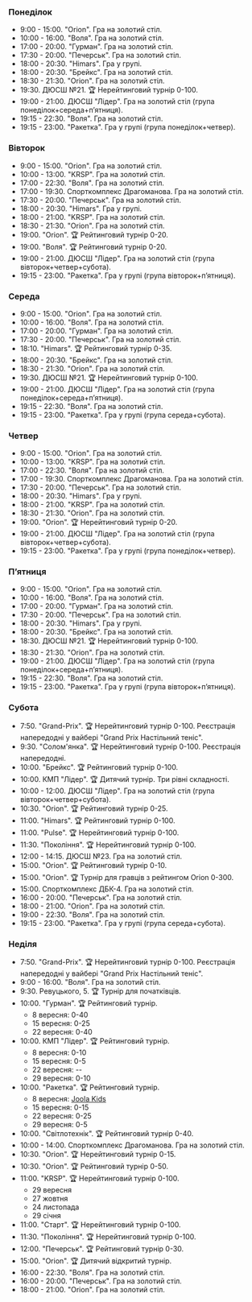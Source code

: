 
<h3 id="monday">Понеділок</h3>

* 9:00 - 15:00. "Orion". Гра на золотий стіл.
* 10:00 - 16:00. "Воля". Гра на золотий стіл.
* 17:00 - 20:00. "Гурман". Гра на золотий стіл.
* 17:30 - 20:00. "Печерськ". Гра на золотий стіл.
* 18:00 - 20:30. "Himars". Гра у групі.
* 18:00 - 20:30. "Брейкс". Гра на золотий стіл.
* 18:30 - 21:30. "Orion". Гра на золотий стіл.
* 19:30. ДЮСШ №21. 🏆 Нерейтинговий турнір 0-100.
* 19:00 - 21:00. ДЮСШ "Лідер". Гра на золотий стіл (група понеділок+середа+пʼятниця).
* 19:15 - 22:30. "Воля". Гра на золотий стіл.
* 19:15 - 23:00. "Ракетка". Гра у групі (група понеділок+четвер).

<h3 id="tuesday">Вівторок</h3>

* 9:00 - 15:00. "Orion". Гра на золотий стіл.
* 10:00 - 13:00. "KRSP". Гра на золотий стіл.
* 17:00 - 22:30. "Воля". Гра на золотий стіл.
* 17:00 - 19:30. Спорткомплекс Драгоманова. Гра на золотий стіл.
* 17:30 - 20:00. "Печерськ". Гра на золотий стіл.
* 18:00 - 20:30. "Himars". Гра у групі.
* 18:00 - 21:00. "KRSP". Гра на золотий стіл.
* 18:30 - 21:30. "Orion". Гра на золотий стіл.
* 19:00. "Orion". 🏆 Рейтинговий турнір 0-20.
* 19:00. "Воля". 🏆 Рейтинговий турнір 0-20.
* 19:00 - 21:00. ДЮСШ "Лідер". Гра на золотий стіл (група вівторок+четвер+субота).
* 19:15 - 23:00. "Ракетка". Гра у групі (група вівторок+пʼятниця).

<h3 id="wednesday">Середа</h3>

* 9:00 - 15:00. "Orion". Гра на золотий стіл.
* 10:00 - 16:00. "Воля". Гра на золотий стіл.
* 17:00 - 20:00. "Гурман". Гра на золотий стіл.
* 17:30 - 20:00. "Печерськ". Гра на золотий стіл.
* 18:10. "Himars". 🏆 Рейтинговий турнір 0-35.
* 18:00 - 20:30. "Брейкс". Гра на золотий стіл.
* 18:30 - 21:30. "Orion". Гра на золотий стіл.
* 19:30. ДЮСШ №21. 🏆 Нерейтинговий турнір 0-100.
* 19:00 - 21:00. ДЮСШ "Лідер". Гра на золотий стіл (група понеділок+середа+пʼятниця).
* 19:15 - 22:30. "Воля". Гра на золотий стіл.
* 19:15 - 23:00. "Ракетка". Гра у групі (група середа+субота).

<h3 id="thursday">Четвер</h3>

* 9:00 - 15:00. "Orion". Гра на золотий стіл.
* 10:00 - 13:00. "KRSP". Гра на золотий стіл.
* 17:00 - 22:30. "Воля". Гра на золотий стіл.
* 17:00 - 19:30. Спорткомплекс Драгоманова. Гра на золотий стіл.
* 17:30 - 20:00. "Печерськ". Гра на золотий стіл.
* 18:00 - 20:30. "Himars". Гра у групі.
* 18:00 - 21:00. "KRSP". Гра на золотий стіл.
* 18:30 - 21:30. "Orion". Гра на золотий стіл.
* 19:00. "Orion". 🏆 Нерейтинговий турнір 0-20.
* 19:00 - 21:00. ДЮСШ "Лідер". Гра на золотий стіл (група вівторок+четвер+субота).
* 19:15 - 23:00. "Ракетка". Гра у групі (група понеділок+четвер).

<h3 id="friday">Пʼятниця</h3>

* 9:00 - 15:00. "Orion". Гра на золотий стіл.
* 10:00 - 16:00. "Воля". Гра на золотий стіл.
* 17:00 - 20:00. "Гурман". Гра на золотий стіл.
* 17:30 - 20:00. "Печерськ". Гра на золотий стіл.
* 18:00 - 20:30. "Himars". Гра у групі.
* 18:00 - 20:30. "Брейкс". Гра на золотий стіл.
* 18:30. ДЮСШ №21. 🏆 Нерейтинговий турнір 0-100.
* 18:30 - 21:30. "Orion". Гра на золотий стіл.
* 19:00 - 21:00. ДЮСШ "Лідер". Гра на золотий стіл (група понеділок+середа+пʼятниця).
* 19:15 - 22:30. "Воля". Гра на золотий стіл.
* 19:15 - 23:00. "Ракетка". Гра у групі (група вівторок+пʼятниця).

<h3 id="saturday">Субота</h3>

* 7:50. "Grand-Prix". 🏆 Нерейтинговий турнір 0-100. Реєстрація напередодні у вайбері "Grand Prix Настільний теніс".
* 9:30. "Солом'янка". 🏆 Нерейтинговий турнір 0-100. Реєстрація напередодні.
* 10:00. "Брейкс". 🏆 Рейтинговий турнір 0-100.
* 10:00. КМП "Лідер". 🏆 Дитячий турнір. Три рівні складності.
* 10:00 - 12:00. ДЮСШ "Лідер". Гра на золотий стіл (група вівторок+четвер+субота).
* 10:30. "Orion". 🏆 Рейтинговий турнір 0-25.
* 11:00. "Himars". 🏆 Рейтинговий турнір 0-100.
* 11:00. "Pulse". 🏆 Нерейтинговий турнір 0-100.
* 11:30. "Покоління". 🏆 Нерейтинговий турнір 0-100.
* 12:00 - 14:15. ДЮСШ №23. Гра на золотий стіл.
* 15:00. "Orion". 🏆 Рейтинговий турнір 0-10.
* 15:00. "Orion". 🏆 Турнір для гравців з рейтингом Orion 0-300.
* 15:00. Спорткомплекс ДБК-4. Гра на золотий стіл.
* 16:00 - 20:00. "Печерськ". Гра на золотий стіл.
* 18:00 - 21:00. "Orion". Гра на золотий стіл.
* 19:00 - 22:30. "Воля". Гра на золотий стіл.
* 19:15 - 23:00. "Ракетка". Гра у групі (група середа+субота).

<h3 id="sunday">Неділя</h3>

* 7:50. "Grand-Prix". 🏆 Нерейтинговий турнір 0-100. Реєстрація напередодні у вайбері "Grand Prix Настільний теніс".
* 9:00 - 16:00. "Воля". Гра на золотий стіл.
* 9:30. Ревуцького, 5. 🏆 Турнір для початківців.
* 10:00. "Гурман". 🏆 Рейтинговий турнір.
  * 8 вересня: 0-40
  * 15 вересня: 0-25
  * 22 вересня: 0-40
* 10:00. КМП "Лідер". 🏆 Рейтинговий турнір.
  * 8 вересня: 0-10
  * 15 вересня: 0-5
  * 22 вересня: --
  * 29 вересня: 0-10
* 10:00. "Ракетка". 🏆 Рейтинговий турнір.
  * 8 вересня: [Joola Kids](https://t.me/c/1937753885/1342)
  * 15 вересня: 0-15
  * 22 вересня: 0-25
  * 29 вересня: 0-5
* 10:00. "Світлотехнік". 🏆 Рейтинговий турнір 0-40.
* 10:00 - 14:00. Спорткомплекс Драгоманова. Гра на золотий стіл.
* 10:30. "Orion". 🏆 Нерейтинговий турнір 0-15.
* 10:30. "Orion". 🏆 Рейтинговий турнір 0-50.
* 11:00. "KRSP". 🏆 Нерейтинговий турнір 0-100.
  * 29 вересня
  * 27 жовтня
  * 24 листопада
  * 29 січня
* 11:00. "Старт". 🏆 Нерейтинговий турнір 0-100.
* 11:30. "Покоління". 🏆 Нерейтинговий турнір 0-100.
* 12:00. "Печерськ". 🏆 Рейтинговий турнір 0-30.
* 15:00. "Orion". 🏆 Дитячий відкритий турнір.
* 16:00 - 22:30. "Воля". Гра на золотий стіл.
* 16:00 - 20:00. "Печерськ". Гра на золотий стіл.
* 18:00 - 21:00. "Orion". Гра на золотий стіл.
